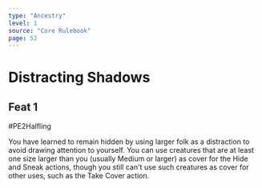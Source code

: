 ```yaml
---
type: "Ancestry"
level: 1
source: "Core Rulebook"
page: 52
---
```

# Distracting Shadows
## Feat 1
#PE2Halfling

You have learned to remain hidden by using larger folk as a distraction to avoid drawing attention to yourself. You can use creatures that are at least one size larger than you (usually Medium or larger) as cover for the Hide and Sneak actions, though you still can't use such creatures as cover for other uses, such as the Take Cover action.